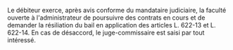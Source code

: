   
Le débiteur exerce, après avis conforme du mandataire judiciaire, la faculté ouverte à l'administrateur de poursuivre des contrats en cours et de demander la résiliation du bail en application des articles L. 622-13 et L. 622-14. En cas de désaccord, le juge-commissaire est saisi par tout intéressé.  

  

